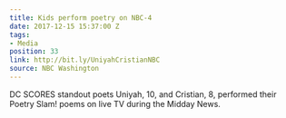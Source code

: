 ```yaml
---
title: Kids perform poetry on NBC-4
date: 2017-12-15 15:37:00 Z
tags:
- Media
position: 33
link: http://bit.ly/UniyahCristianNBC
source: NBC Washington
---
```


DC SCORES standout poets Uniyah, 10, and Cristian, 8, performed their Poetry Slam! poems on live TV during the Midday News. 